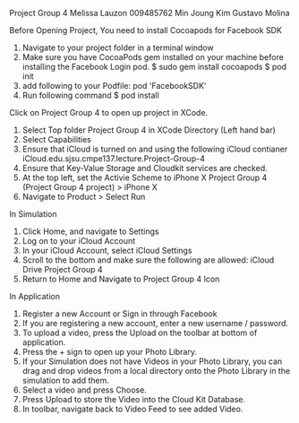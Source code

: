Project Group 4
Melissa Lauzon 009485762
Min Joung Kim
Gustavo Molina

Before Opening Project, You need to install Cocoapods for Facebook SDK
1. Navigate to your project folder in a terminal window
2. Make sure you have CocoaPods gem installed on your machine before installing the Facebook Login pod.
	$ sudo gem install cocoapods
	$ pod init
3. add following to your Podfile:
	pod 'FacebookSDK'
4. Run following command
	$ pod install	

Click on Project Group 4 to open up project in XCode.
1. Select Top folder Project Group 4 in XCode Directory (Left hand bar)
2. Select Capabilities
3. Ensure that iCloud is turned on and using the following iCloud contianer
	iCloud.edu.sjsu.cmpe137.lecture.Project-Group-4
4. Ensure that Key-Value Storage and Cloudkit services are checked.
5. At the top left, set the Activie Scheme to iPhone X
	Project Group 4 (Project Group 4 project) > iPhone X
6. Navigate to Product > Select Run

In Simulation
1. Click Home, and navigate to Settings
2. Log on to your iCloud Account
3. In your iCloud Account, select iCloud Settings
4. Scroll to the bottom and make sure the following are allowed:
	iCloud Drive
	Project Group 4
5. Return to Home and Navigate to Project Group 4 Icon

In Application
1. Register a new Account or Sign in through Facebook 
2. If you are registering a new account, enter a new username / password.
3. To upload a video, press the Upload on the toolbar at bottom of application.
4. Press the + sign to open up your Photo Library. 
5. If your Simulation does not have Videos in your Photo Library, you can drag and drop videos from a local directory onto the Photo Library in the simulation to add them.
6. Select a video and press Choose.
7. Press Upload to store the Video into the Cloud Kit Database.
8. In toolbar, navigate back to Video Feed to see added Video. 

 
